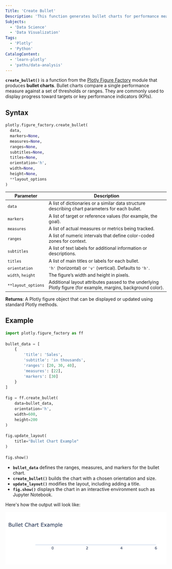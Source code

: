 ```yaml
---
Title: 'Create Bullet'
Description: 'This function generates bullet charts for performance measurement or goal comparison using Plotly.'
Subjects:
  - 'Data Science'
  - 'Data Visualization'
Tags:
  - 'Plotly'
  - 'Python'
CatalogContent:
  - 'learn-plotly'
  - 'paths/data-analysis'
---
```


**`create_bullet()`** is a function from the [Plotly Figure Factory](https://www.codecademy.com/resources/docs/plotly/figure-factory) module that produces **bullet charts**. Bullet charts compare a single performance measure against a set of thresholds or ranges. They are commonly used to display progress toward targets or key performance indicators (KPIs).

## Syntax

```python
plotly.figure_factory.create_bullet(
  data,
  markers=None,
  measures=None,
  ranges=None,
  subtitles=None,
  titles=None,
  orientation='h',
  width=None,
  height=None,
  **layout_options
)
```

| **Parameter**    | **Description**                                                                                                                                 |
|------------------|-------------------------------------------------------------------------------------------------------------------------------------------------|
| `data`           | A list of dictionaries or a similar data structure describing chart parameters for each bullet.                                                 |
| `markers`        | A list of target or reference values (for example, the goal).                                                                                  |
| `measures`       | A list of actual measures or metrics being tracked.                                                                                             |
| `ranges`         | A list of numeric intervals that define color-coded zones for context.                                                                          |
| `subtitles`      | A list of text labels for additional information or descriptions.                                                                               |
| `titles`         | A list of main titles or labels for each bullet.                                                                                                |
| `orientation`    | `'h'` (horizontal) or `'v'` (vertical). Defaults to `'h'`.                                                                                      |
| `width`, `height`| The figure’s width and height in pixels.                                                                                                        |
| `**layout_options`| Additional layout attributes passed to the underlying Plotly figure (for example, margins, background color).                                  |

**Returns**: A Plotly figure object that can be displayed or updated using standard Plotly methods.

## Example

```python
import plotly.figure_factory as ff

bullet_data = [
    {
        'title': 'Sales',
        'subtitle': 'in thousands',
        'ranges': [20, 30, 40],
        'measures': [22],
        'markers': [30]
    }
]

fig = ff.create_bullet(
    data=bullet_data,
    orientation='h',
    width=600,
    height=200
)

fig.update_layout(
    title="Bullet Chart Example"
)

fig.show()
```

- **`bullet_data`** defines the ranges, measures, and markers for the bullet chart.  
- **`create_bullet()`** builds the chart with a chosen orientation and size.  
- **`update_layout()`** modifies the layout, including adding a title.  
- **`fig.show()`** displays the chart in an interactive environment such as Jupyter Notebook.

Here's how the output will look like:

![The output for the above example](https://raw.githubusercontent.com/Codecademy/docs/main/media/create-bullet.png)
